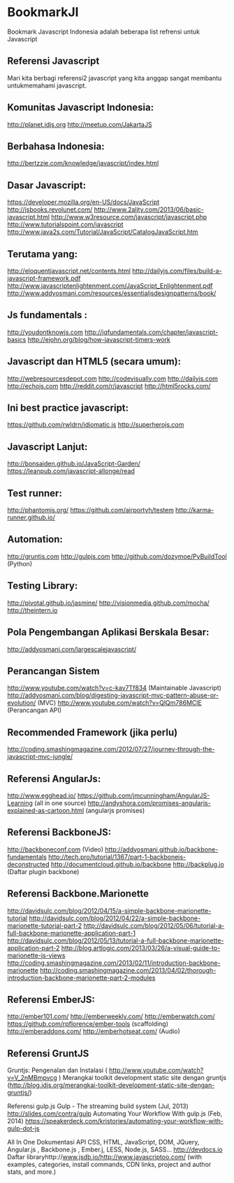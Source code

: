 BookmarkJI
==========

Bookmark Javascript Indonesia adalah beberapa list refrensi untuk Javascript

Referensi Javascript
-------------------
Mari kita berbagi referensi2 javascript yang kita anggap sangat membantu untukmemahami javascript.

Komunitas Javascript Indonesia:
--------------------------------
http://planet.idjs.org
http://meetup.com/JakartaJS

Berbahasa Indonesia:
------------
http://bertzzie.com/knowledge/javascript/index.html

Dasar Javascript:
----------------
https://developer.mozilla.org/en-US/docs/JavaScript
http://jsbooks.revolunet.com/
http://www.2ality.com/2013/06/basic-javascript.html
http://www.w3resource.com/javascript/javascript.php
http://www.tutorialspoint.com/javascript
http://www.java2s.com/Tutorial/JavaScript/CatalogJavaScript.htm

Terutama yang:
-----------------
http://eloquentjavascript.net/contents.html
http://dailyjs.com/files/build-a-javascript-framework.pdf
http://www.javascriptenlightenment.com/JavaScript_Enlightenment.pdf
http://www.addyosmani.com/resources/essentialjsdesignpatterns/book/

Js fundamentals :
-------------------
http://youdontknowjs.com
http://jqfundamentals.com/chapter/javascript-basics
http://ejohn.org/blog/how-javascript-timers-work

Javascript dan HTML5 (secara umum):
-----------------------------------------------
http://webresourcesdepot.com
http://codevisually.com
http://dailyjs.com
http://echojs.com
http://reddit.com/r/javascript
http://html5rocks.com/

Ini best practice javascript:
--------------------
https://github.com/rwldrn/idiomatic.js
http://superherojs.com

Javascript Lanjut:
-----------------
http://bonsaiden.github.io/JavaScript-Garden/
https://leanpub.com/javascript-allonge/read

Test runner:
--------------
http://phantomjs.org/
https://github.com/airportyh/testem
http://karma-runner.github.io/

Automation:
-----------------

http://gruntjs.com
http://gulpjs.com
http://github.com/dozymoe/PyBuildTool (Python)

Testing Library:
-------------------
http://pivotal.github.io/jasmine/
http://visionmedia.github.com/mocha/
http://theintern.io

Pola Pengembangan Aplikasi Berskala Besar:
---------------------
http://addyosmani.com/largescalejavascript/

Perancangan Sistem
-----------
http://www.youtube.com/watch?v=c-kav7Tf834 (Maintainable Javascript)
http://addyosmani.com/blog/digesting-javascript-mvc-pattern-abuse-or-evolution/ (MVC)
http://www.youtube.com/watch?v=QlQm786MClE (Perancangan API)

Recommended Framework (jika perlu)
---------------------
http://coding.smashingmagazine.com/2012/07/27/journey-through-the-javascript-mvc-jungle/

Referensi AngularJs:
-----------------------
http://www.egghead.io/ 
https://github.com/jmcunningham/AngularJS-Learning (all in one source)
http://andyshora.com/promises-angularjs-explained-as-cartoon.html (angularjs promises)

Referensi BackboneJS:
----------------------
http://backboneconf.com (Video)
http://addyosmani.github.io/backbone-fundamentals
http://tech.pro/tutorial/1367/part-1-backbonejs-deconstructed
http://documentcloud.github.io/backbone
http://backplug.io (Daftar plugin backbone)
 
Referensi Backbone.Marionette
-------------
http://davidsulc.com/blog/2012/04/15/a-simple-backbone-marionette-tutorial
http://davidsulc.com/blog/2012/04/22/a-simple-backbone-marionette-tutorial-part-2
http://davidsulc.com/blog/2012/05/06/tutorial-a-full-backbone-marionette-application-part-1
http://davidsulc.com/blog/2012/05/13/tutorial-a-full-backbone-marionette-application-part-2
http://blog.artlogic.com/2013/03/26/a-visual-guide-to-marionette-js-views
http://coding.smashingmagazine.com/2013/02/11/introduction-backbone-marionette
http://coding.smashingmagazine.com/2013/04/02/thorough-introduction-backbone-marionette-part-2-modules

Referensi EmberJS:
---------------
http://ember101.com/ 
 http://emberweekly.com/ 
 http://emberwatch.com/ 
 https://github.com/rpflorence/ember-tools (scaffolding) 
 http://emberaddons.com/ http://emberhotseat.com/  (Audio) 

Referensi GruntJS
---------------------
Gruntjs: Pengenalan dan Instalasi ( http://www.youtube.com/watch?v=V_2nMBmpvcg )
Merangkai toolkit development static site dengan gruntjs (http://blog.idjs.org/merangkai-toolkit-development-static-site-dengan-gruntjs/)

Referensi gulp.js
Gulp - The streaming build system (Jul, 2013) http://slides.com/contra/gulp
Automating Your Workflow With gulp.js (Feb, 2014) https://speakerdeck.com/kristories/automating-your-workflow-with-gulp-dot-js


All In One Dokumentasi API 
CSS, HTML, JavaScript, DOM, JQuery, Angular.js , Backbone.js , Ember.j, LESS, Node.js, SASS...
http://devdocs.io
Daftar libraryhttp://www.jsdb.io/http://www.javascriptoo.com/ (with examples, categories, install commands, CDN links, project and author stats, and more.) 
